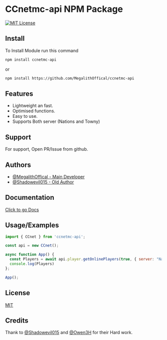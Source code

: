 # CCnetmc-api NPM Package

[![MIT License](https://img.shields.io/badge/License-MIT-green.svg)](https://choosealicense.com/licenses/mit/)

## Install

To Install Module run this command

```bash
npm install ccnetmc-api
```
or
```bash
npm install https://github.com/MegalithOffical/ccnetmc-api
```


## Features

- Lightweight an fast.
- Optimised functions.
- Easy to use.
- Supports Both server (Nations and Towny)


## Support

For support, Open PR/Issue from github.


## Authors

- [@MegalithOffical - Main Developer](https://www.github.com/MegalithOffical)
- [@Shadowevil015 - Old Author](https://github.com/Shadowevil015)



## Documentation

[Click to go Docs](https://linktodocumentation)


## Usage/Examples

```javascript
import { CCnet } from 'ccnetmc-api';

const api = new CCnet();

async function App() {
  const Players = await api.player.getOnlinePlayers(true, { server: "Nations" });
  console.log(Players)
};

App();
```


## License

[MIT](https://choosealicense.com/licenses/mit/)

## Credits 
Thank to [@Shadowevil015](https://github.com/Shadowevil015) and [@Owen3H](https://github.com/Owen3H)  for their Hard work.

